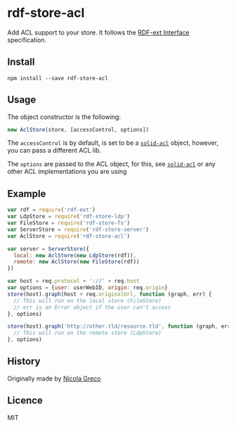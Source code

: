 # rdf-store-acl

Add ACL support to your store. 
It follows the [RDF-ext Interface](http://bergos.github.io/rdf-ext-spec/) specification.


## Install

```
npm install --save rdf-store-acl
```

## Usage

The object constructor is the following:

```Javascript
new AclStore(store, [accessControl, options])
```

The `accessControl` is by default, is set to be a [`solid-acl`](http://npm.im/solid-acl) object, however, you can pass a different ACL lib.

The `options` are passed to the ACL object, for this, see [`solid-acl`](http://npm.im/solid-acl) or any other ACL implementations you are using

## Example

```javascript
var rdf = require('rdf-ext')
var LdpStore = require('rdf-store-ldp')
var FileStore = require('rdf-store-fs')
var ServerStore = require('rdf-store-server')
var AclStore = require('rdf-store-acl')

var server = ServerStore({
  local: new AclStore(new LdpStore(rdf)),
  remote: new AclStore(new FileStore(rdf))
})

var host = req.protocol + '://' + req.host
var options = {user: userWebID, origin: req.origin}
store(host).graph(host + req.originalUrl, function (graph, err) {
  // This will run on the local store (FileStore)
  // err is an Error object if the user can't access
}, options)

store(host).graph('http://other.tld/resource.tld', function (graph, err) {
  // This will run on the remote store (LdpStore)
}, options)

```


## History

Originally made by [Nicola Greco](https://github.com/nicola)

## Licence

MIT